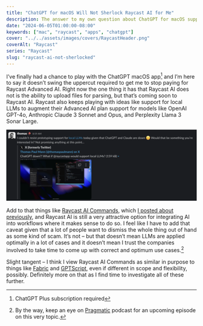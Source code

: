 ```yaml
---
title: "ChatGPT for macOS Will Not Sherlock Raycast AI for Me"
description: The answer to my own question about ChatGPT for macOS supplanting Raycast Advanced AI is a simple one.
date: "2024-06-05T01:00:00-08:00"
keywords: ["mac", "raycast", "apps", "chatgpt"]
cover: "../../assets/images/covers/RaycastHeader.png"
coverAlt: "Raycast"
series: "Raycast"
slug: "raycast-ai-not-sherlocked"
---
```

I’ve finally had a chance to play with the ChatGPT macOS app[^1] and I’m here to say it doesn’t swing the uppercut required to get me to stop paying for Raycast Advanced AI. Right now the one thing it has that Raycast AI does not is the ability to upload files for parsing, but that’s coming soon to Raycast AI. Raycast also keeps playing with ideas like support for local LLMs to augment their Advanced AI plan support for models like OpenAI GPT-4o, Anthropic Claude 3 Sonnet and Opus, and Perplexity Llama 3 Sonar Large.

[![Raycast local LLM prototype demo](../../assets/images/posts/RaycastLocalLLMdemo-10246C10-4291-4A0E-80C0-1A4BAF52F590.png)](/images/posts/RaycastLocalLLMdemo-10246C10-4291-4A0E-80C0-1A4BAF52F590.jpg)

Add to that things like [Raycast AI Commands](￼), which [I posted about previously](￼), and Raycast AI is still a very attractive option for integrating AI into workflows where it makes sense to do so. I feel like I have to add that caveat given that a lot of people want to dismiss the whole thing out of hand as some kind of scam. It’s not – but that doesn’t mean LLMs are applied optimally in a lot of cases and it doesn’t mean I trust the companies involved to take time to come up with correct and optimum use cases.[^2]

Slight tangent – I think I view Raycast AI Commands as similar in purpose to things like [Fabric](￼) and [GPTScript](￼), even if different in scope and flexibility, possibly. Definitely more on that as I find time to investigate all of these further.

[^1]: ChatGPT Plus subscription required
[^2]: By the way, keep an eye on [Pragmatic](￼) podcast for an upcoming episode on this very topic.
